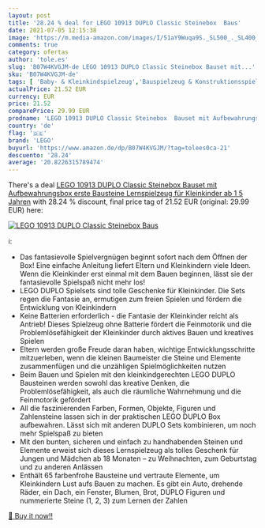 ```yaml
---
layout: post
title: '28.24 % deal for LEGO 10913 DUPLO Classic Steinebox  Baus'
date: 2021-07-05 12:15:38
image: 'https://m.media-amazon.com/images/I/51aY9Wuqa9S._SL500_._SL400_.jpg'
comments: true
category: ofertas
author: 'tole.es'
slug: 'B07W4KVGJM-de LEGO 10913 DUPLO Classic Steinebox Bauset mit...'
sku: 'B07W4KVGJM-de'
tags: [ 'Baby- & Kleinkindspielzeug','Bauspielzeug & Konstruktionsspielzeug','Bauspielzeugsets','Spielzeug','lego', ]
actualPrice: 21.52 EUR
currency: EUR
price: 21.52
comparePrice: 29.99 EUR
prodname: 'LEGO 10913 DUPLO Classic Steinebox  Bauset mit Aufbewahrungsbox  erste Bausteine  Lernspielzeug für Kleinkinder ab 1 5 Jahren'
country: 'de'
flag: '🇩🇪'
brand: 'LEGO'
buyurl: 'https://www.amazon.de/dp/B07W4KVGJM/?tag=tolees0ca-21'
descuento: '28.24'
average: '20.8226315789474'
---
```


There's a deal [LEGO 10913 DUPLO Classic Steinebox  Bauset mit Aufbewahrungsbox  erste Bausteine  Lernspielzeug für Kleinkinder ab 1 5 Jahren](https://www.amazon.de/dp/B07W4KVGJM/?tag=tolees0ca-21)  with  28.24 % discount, final price tag of  21.52 EUR (original: 29.99 EUR) here:

[![LEGO 10913 DUPLO Classic Steinebox  Baus](https://m.media-amazon.com/images/I/51aY9Wuqa9S._SL500_._SL400_.jpg)](https://www.amazon.de/dp/B07W4KVGJM/?tag=tolees0ca-21)

ℹ️:

- Das fantasievolle Spielvergnügen beginnt sofort nach dem Öffnen der Box! Eine einfache Anleitung liefert Eltern und Kleinkindern viele Ideen. Wenn die Kleinkinder erst einmal mit dem Bauen beginnen, lässt sie der fantasievolle Spielspaß nicht mehr los!
- LEGO DUPLO Spielsets sind tolle Geschenke für Kleinkinder. Die Sets regen die Fantasie an, ermutigen zum freien Spielen und fördern die Entwicklung von Kleinkindern
- Keine Batterien erforderlich - die Fantasie der Kleinkinder reicht als Antrieb! Dieses Spielzeug ohne Batterie fördert die Feinmotorik und die Problemlösefähigkeit der Kleinkinder durch aktives Bauen und kreatives Spielen
- Eltern werden große Freude daran haben, wichtige Entwicklungsschritte mitzuerleben, wenn die kleinen Baumeister die Steine und Elemente zusammenfügen und die unzähligen Spielmöglichkeiten nutzen
- Beim Bauen und Spielen mit den kleinkindgerechten LEGO DUPLO Bausteinen werden sowohl das kreative Denken, die Problemlösefähigkeit, als auch die räumliche Wahrnehmung und die Feinmotorik gefördert
- All die faszinierenden Farben, Formen, Objekte, Figuren und Zahlensteine lassen sich in der praktischen LEGO DUPLO Box aufbewahren. Lässt sich mit anderen DUPLO Sets kombinieren, um noch mehr Spielspaß zu bieten
- Mit den bunten, sicheren und einfach zu handhabenden Steinen und Elemente erweist sich dieses Lernspielzeug als tolles Geschenk für Jungen und Mädchen ab 18 Monaten – zu Weihnachten, zum Geburtstag und zu anderen Anlässen
- Enthält 65 farbenfrohe Bausteine und vertraute Elemente, um Kleinkindern Lust aufs Bauen zu machen. Es gibt ein Auto, drehende Räder, ein Dach, ein Fenster, Blumen, Brot, DUPLO Figuren und nummerierte Steine (1, 2, 3) zum Lernen der Zahlen

[🛒 Buy it now!!](https://www.amazon.de/dp/B07W4KVGJM/?tag=tolees0ca-21)
